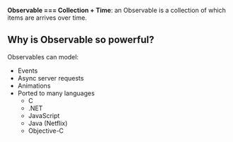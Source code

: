 **Observable === Collection + Time**: an Observable is a collection of which items are arrives over time.
## Why is Observable so powerful?
Observables can model:
* Events
* Async server requests
* Animations
* Ported to many languages
  * C
  * .NET
  * JavaScript
  * Java (Netflix)
  * Objective-C